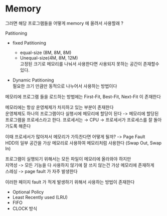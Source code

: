 # Memory

그러면 해당 프로그램들을 어떻게 memory 에 올려서 사용할래 ?

Patitioning  
- fixed Patitioning
    - equal-size (8M, 8M, 8M)
    - Unequal-size(4M, 8M, 12M)  
고정된 크기로 메모리를 나눠서 사용한다면 사용되지 못하는 공간이 존재할수 있다.

- Dynamic Patitioning  
필요한 크기 만큼만 동적으로 나누어서 사용하는 방법이다 

메모리에 프로그램 들을 로드하는 방법에는 
First-Fit, Best-Fit, Next-Fit 이 존재한다

메모리에는 항상 운영체제가 차지하고 있는 부분이 존재한다  
운영체제도 하나의 프로그램이다 실행시에 메모리에 할당이 된다 -> 메모리에 할당된 프로그램을 프로세스라고 한다.
프로세서는 → CPU -> 프로세서가 프로세스를 잘 돌아가도록 해준다

이때 프로세서가 많아져서 메모리가 가득찬다면 어떻게 될까? -> Page Fault  
HDD의 일부 공간을 가상 메모리로 사용하여 메모리처럼 사용한다 (Swap Out, Swap In)

프로그램이 실행되기 위해서는 모든 파일이 메모리에 올라와야 하지만  
지역성 -> 모든 기능을 다 사용하지 않기에 잘 쓰지 않는건 가상 메모리에 존재하게  
스레싱 -> page fault 가 자주 발생한다

이러한 페이지 fault 가 적게 발생하기 위해서 사용하는 방법이 존재한다 
- Optional Policy
- Least Recently used (LRU)
- FIFO
- CLOCK 방식



